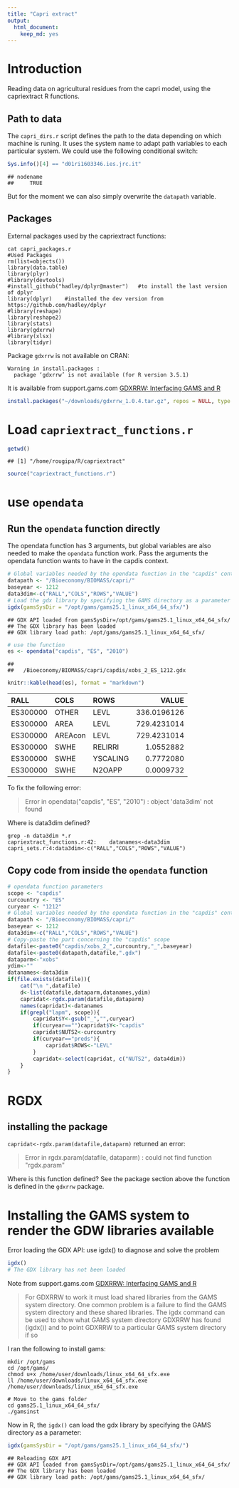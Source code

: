 ```yaml
---
title: "Capri extract"
output: 
  html_document: 
    keep_md: yes
---
```






# Introduction 
Reading data on agricultural residues from the capri model, using the capriextract R functions.


## Path to data 
The `capri_dirs.r` script defines the path to the data depending on which machine is runing.
It uses the system name to adapt path variables to each particular system. 
We could use the following conditional switch:

```r
Sys.info()[4] == "d01ri1603346.ies.jrc.it" 
```

```
## nodename 
##     TRUE
```

But for the moment we can also simply overwrite the `datapath` variable.


## Packages

External packages used by the capriextract functions: 

```
cat capri_packages.r
#Used Packages
rm(list=objects())
library(data.table)
library(plyr)
#library(devtools)
#install_github("hadley/dplyr@master")   #to install the last version of dplyr
library(dplyr)    #installed the dev version from https://github.com/hadley/dplyr
#library(reshape)
library(reshape2)
library(stats)
library(gdxrrw)
#library(xlsx)
library(tidyr)
```

Package `gdxrrw` is not available on CRAN:
```
Warning in install.packages :
  package ‘gdxrrw’ is not available (for R version 3.5.1)
```
It is available from support.gams.com
[GDXRRW: Interfacing GAMS and R](https://support.gams.com/gdxrrw:interfacing_gams_and_r)


```r
install.packages("~/downloads/gdxrrw_1.0.4.tar.gz", repos = NULL, type = "source")
```


# Load `capriextract_functions.r`

```r
getwd()
```

```
## [1] "/home/rougipa/R/capriextract"
```

```r
source("capriextract_functions.r")
```

# use `opendata` 

## Run the `opendata` function directly
The opendata function has 3 arguments,
but global variables are also needed to make the `opendata`  function work. 
Pass the arguments the opendata function wants to have in the capdis context.

```r
# Global variables needed by the opendata function in the "capdis" context
datapath <- "/Bioeconomy/BIOMASS/capri/"
baseyear <- 1212
data3dim<-c("RALL","COLS","ROWS","VALUE")
# Load the gdx library by specifying the GAMS directory as a parameter
igdx(gamsSysDir = "/opt/gams/gams25.1_linux_x64_64_sfx/")
```

```
## GDX API loaded from gamsSysDir=/opt/gams/gams25.1_linux_x64_64_sfx/
## The GDX library has been loaded
## GDX library load path: /opt/gams/gams25.1_linux_x64_64_sfx/
```

```r
# use the function
es <- opendata("capdis", "ES", "2010")
```

```
## 
##   /Bioeconomy/BIOMASS/capri/capdis/xobs_2_ES_1212.gdx
```

```r
knitr::kable(head(es), format = "markdown")
```



|RALL     |COLS    |ROWS     |       VALUE|
|:--------|:-------|:--------|-----------:|
|ES300000 |OTHER   |LEVL     | 336.0196126|
|ES300000 |AREA    |LEVL     | 729.4231014|
|ES300000 |AREAcon |LEVL     | 729.4231014|
|ES300000 |SWHE    |RELIRRI  |   1.0552882|
|ES300000 |SWHE    |YSCALING |   0.7772080|
|ES300000 |SWHE    |N2OAPP   |   0.0009732|

To fix the following error:
> Error in opendata("capdis", "ES", "2010") : object 'data3dim' not found

Where is data3dim defined?
```
grep -n data3dim *.r
capriextract_functions.r:42:    datanames<-data3dim
capri_sets.r:4:data3dim<-c("RALL","COLS","ROWS","VALUE")
```

## Copy code from inside the `opendata` function 


```r
# opendata function parameters
scope <- "capdis"
curcountry <- "ES"
curyear <- "1212"
# Global variables needed by the opendata function in the "capdis" context
datapath <- "/Bioeconomy/BIOMASS/capri/"
baseyear <- 1212
data3dim<-c("RALL","COLS","ROWS","VALUE")
# Copy-paste the part concerning the "capdis" scope
datafile<-paste0("capdis/xobs_2_",curcountry,"_",baseyear)
datafile<-paste0(datapath,datafile,".gdx")
dataparm<-"xobs"
ydim<-""
datanames<-data3dim
if(file.exists(datafile)){
    cat("\n ",datafile)
    d<-list(datafile,dataparm,datanames,ydim)
    capridat<-rgdx.param(datafile,dataparm)
    names(capridat)<-datanames
    if(grepl("lapm", scope)){
        capridat$Y<-gsub("_","",curyear)
        if(curyear=="")capridat$Y<-"capdis"
        capridat$NUTS2<-curcountry
        if(curyear=="preds"){
            capridat$ROWS<-"LEVL"
        }
        capridat<-select(capridat, c("NUTS2", data4dim))
    }
}
```


# RGDX

## installing the package
`capridat<-rgdx.param(datafile,dataparm)` returned an error:
> Error in rgdx.param(datafile, dataparm) : 
  could not find function "rgdx.param"
 
Where is this function defined? 
See the package section above the function is defined in the `gdxrrw` package.  

# Installing the GAMS system to render the GDW libraries available
Error loading the GDX API: use igdx() to diagnose and solve the problem

```r
igdx() 
# The GDX library has not been loaded
```

Note from support.gams.com
[GDXRRW: Interfacing GAMS and R](https://support.gams.com/gdxrrw:interfacing_gams_and_r)

> For GDXRRW to work it must load shared libraries from the GAMS system directory. One common problem is a failure to find the GAMS system directory and these shared libraries. The igdx command can be used to show what GAMS system directory GDXRRW has found (igdx()) and to point GDXRRW to a particular GAMS system directory if so

I ran the following to install gams:
```
mkdir /opt/gams
cd /opt/gams/
chmod u+x /home/user/downloads/linux_x64_64_sfx.exe 
ll /home/user/downloads/linux_x64_64_sfx.exe 
/home/user/downloads/linux_x64_64_sfx.exe 

# Move to the gams folder
cd gams25.1_linux_x64_64_sfx/
./gamsinst 
```

Now in R, the `igdx()` can load the gdx library by specifying the GAMS directory as a parameter: 

```r
igdx(gamsSysDir = "/opt/gams/gams25.1_linux_x64_64_sfx/")
```

```
## Reloading GDX API
## GDX API loaded from gamsSysDir=/opt/gams/gams25.1_linux_x64_64_sfx/
## The GDX library has been loaded
## GDX library load path: /opt/gams/gams25.1_linux_x64_64_sfx/
```

